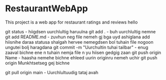 # RestaurantWebApp
This project is a web app for restaurant ratings and reviews
hello

git status - hiigdsen uurchlultig haruulna
git add . - buh uurchlultig nemne
git add README.md - zuvhun neg file nemeh gj bga uyd ashiglana
add hiisnihe daraa statusa shalgah hervee nemegdsen bol tuhain file nogoon ungutei bolj haragdana
git commit -m "Uurchultin tuhai tailbar"  - enug zaaval bichne ene n tuhain nemja file n yu hiisen gedgig zaan
git push origin Name - haasha nemehe bichne ehleed uurin originru nemeh uchir git push origin Munkhtsetseg gej bichne 

git pull origin main - Uurchlultuudig tataj avah
